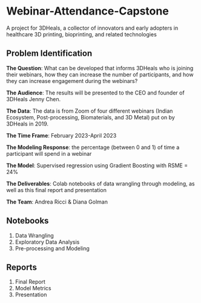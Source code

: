 # Webinar-Attendance-Capstone
A project for 3DHeals, a collector of innovators and early adopters in healthcare 3D printing, bioprinting, and related technologies

## Problem Identification
**The Question**: What can be developed that informs 3DHeals who is joining their webinars, how they can increase the number of participants, and how they can increase engagement during the webinars?

**The Audience**: The results will be presented to the CEO and founder of 3DHeals Jenny Chen.

**The Data**: The data is from Zoom of four different webinars (Indian Ecosystem, Post-processing, Biomaterials, and 3D Metal) put on by 3DHeals in 2019.

**The Time Frame**: February 2023-April 2023

**The Modeling Response**: the percentage (between 0 and 1) of time a participant will spend in a webinar

**The Model**: Supervised regression using Gradient Boosting with RSME = 24%

**The Deliverables**: Colab notebooks of data wrangling through modeling, as well as this final report and presentation

**The Team**: Andrea Ricci & Diana Golman

## Notebooks
1. Data Wrangling
2. Exploratory Data Analysis
3. Pre-processing and Modeling


## Reports
1. Final Report
2. Model Metrics
3. Presentation
